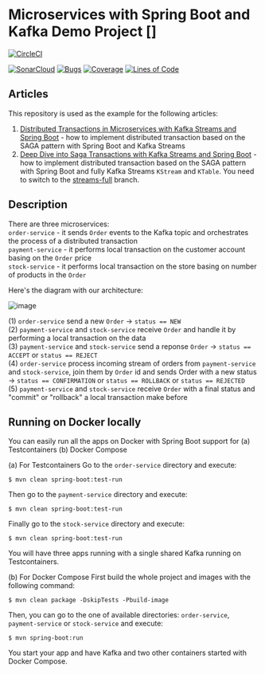 # Microservices with Spring Boot and Kafka Demo Project []

[![CircleCI](https://circleci.com/gh/piomin/sample-spring-kafka-microservices.svg?style=svg)](https://circleci.com/gh/piomin/sample-spring-kafka-microservices)

[![SonarCloud](https://sonarcloud.io/images/project_badges/sonarcloud-black.svg)](https://sonarcloud.io/dashboard?id=piomin_sample-spring-kafka-microservices)
[![Bugs](https://sonarcloud.io/api/project_badges/measure?project=piomin_sample-spring-kafka-microservices&metric=bugs)](https://sonarcloud.io/dashboard?id=piomin_sample-spring-kafka-microservices)
[![Coverage](https://sonarcloud.io/api/project_badges/measure?project=piomin_sample-spring-kafka-microservices&metric=coverage)](https://sonarcloud.io/dashboard?id=piomin_sample-spring-kafka-microservices)
[![Lines of Code](https://sonarcloud.io/api/project_badges/measure?project=piomin_sample-spring-kafka-microservices&metric=ncloc)](https://sonarcloud.io/dashboard?id=piomin_sample-spring-kafka-microservices)

## Articles
This repository is used as the example for the following articles:
1. [Distributed Transactions in Microservices with Kafka Streams and Spring Boot](https://piotrminkowski.com/2022/01/24/distributed-transactions-in-microservices-with-kafka-streams-and-spring-boot/) - how to implement distributed transaction based on the SAGA pattern with Spring Boot and Kafka Streams
2. [Deep Dive into Saga Transactions with Kafka Streams and Spring Boot](https://piotrminkowski.com/2022/02/07/deep-dive-into-saga-transactions-with-kafka-streams-and-spring-boot/) - how to implement distributed transaction based on the SAGA pattern with Spring Boot and fully Kafka Streams `KStream` and `KTable`. You need to switch to the [streams-full](https://github.com/piomin/sample-spring-kafka-microservices/tree/streams-full) branch.

## Description
There are three microservices: \
`order-service` - it sends `Order` events to the Kafka topic and orchestrates the process of a distributed transaction \
`payment-service` - it performs local transaction on the customer account basing on the `Order` price \
`stock-service` - it performs local transaction on the store basing on number of products in the `Order`

Here's the diagram with our architecture:

![image](https://raw.githubusercontent.com/piomin/sample-spring-kafka-microservices/master/arch.png)

(1) `order-service` send a new `Order` -> `status == NEW` \
(2) `payment-service` and `stock-service` receive `Order` and handle it by performing a local transaction on the data \
(3) `payment-service` and `stock-service` send a reponse `Order` -> `status == ACCEPT` or `status == REJECT` \
(4) `order-service` process incoming stream of orders from `payment-service` and `stock-service`, join them by `Order` id and sends Order with a new status -> `status == CONFIRMATION` or `status == ROLLBACK` or `status == REJECTED` \
(5) `payment-service` and `stock-service` receive `Order` with a final status and "commit" or "rollback" a local transaction make before

## Running on Docker locally
You can easily run all the apps on Docker with Spring Boot support for
(a) Testcontainers
(b) Docker Compose

(a) For Testcontainers
Go to the `order-service` directory and execute:
```shell
$ mvn clean spring-boot:test-run
```

Then go to the `payment-service` directory and execute:
```shell
$ mvn clean spring-boot:test-run
```

Finally go to the `stock-service` directory and execute:
```shell
$ mvn clean spring-boot:test-run
```

You will have three apps running with a single shared Kafka running on Testcontainers.

(b) For Docker Compose
First build the whole project and images with the following command:
```shell
$ mvn clean package -DskipTests -Pbuild-image
```

Then, you can go to the one of available directories: `order-service`, `payment-service` or `stock-service` and execute:
```shell
$ mvn spring-boot:run
```

You start your app and have Kafka and two other containers started with Docker Compose.